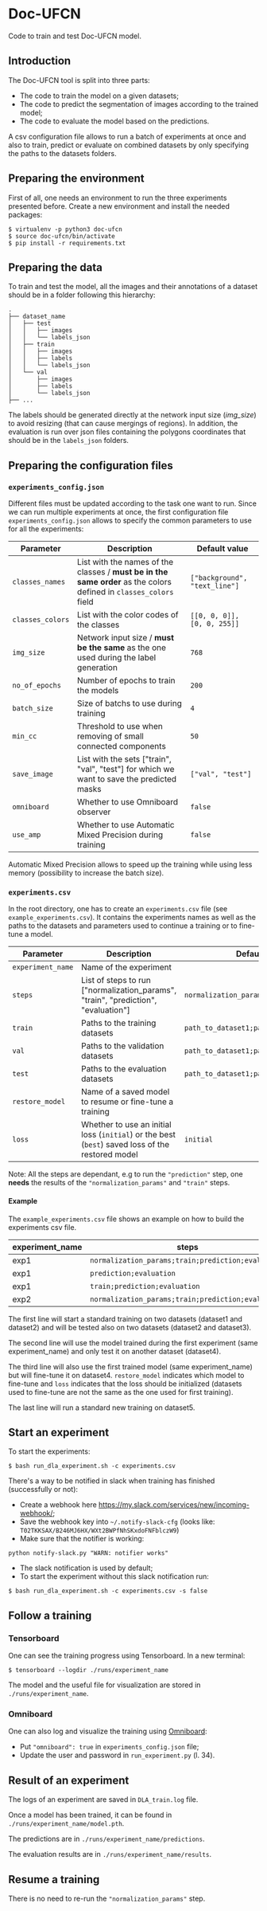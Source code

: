 # Doc-UFCN

Code to train and test Doc-UFCN model.


## Introduction

The Doc-UFCN tool is split into three parts:

- The code to train the model on a given datasets;
- The code to predict the segmentation of images according to the trained model;
- The code to evaluate the model based on the predictions.

A csv configuration file allows to run a batch of experiments at once and also to train, predict or evaluate on combined datasets by only specifying the paths to the datasets folders.

## Preparing the environment

First of all, one needs an environment to run the three experiments presented before. Create a new environment and install the needed packages:

```
$ virtualenv -p python3 doc-ufcn
$ source doc-ufcn/bin/activate
$ pip install -r requirements.txt
```

## Preparing the data

To train and test the model, all the images and their annotations of a dataset should be in a folder following this hierarchy:

```
.
├── dataset_name
│   ├── test
│   │   ├── images
│   │   └── labels_json
│   ├── train
│   │   ├── images
│   │   ├── labels
│   │   └── labels_json
│   └── val
│       ├── images
│       ├── labels
│       └── labels_json
├── ...
```

The labels should be generated directly at the network input size (*img_size*) to avoid resizing (that can cause mergings of regions).
In addition, the evaluation is run over json files containing the polygons coordinates that should be in the `labels_json` folders.

## Preparing the configuration files

### `experiments_config.json`

Different files must be updated according to the task one want to run. Since we can run multiple experiments at once, the first configuration file `experiments_config.json` allows to specify the common parameters to use for all the experiments:

| Parameter        | Description                                                                                                        | Default value                 |
| ---------------- | ------------------------------------------------------------------------------------------------------------------ | ----------------------------- |
| `classes_names`  | List with the names of the classes / **must be in the same order** as the colors defined in `classes_colors` field | `["background", "text_line"]` |
| `classes_colors` | List with the color codes of the classes                                                                           | `[[0, 0, 0]], [0, 0, 255]]`   |
| `img_size`       | Network input size / **must be the same** as the one used during the label generation                              | `768`                         |
| `no_of_epochs`   | Number of epochs to train the models                                                                               | `200`                         |
| `batch_size`     | Size of batchs to use during training                                                                              | `4`                           |
| `min_cc`         | Threshold to use when removing of small connected components                                                       | `50`                          |
| `save_image`     | List with the sets ["train", "val", "test"] for which we want to save the predicted masks                          | `["val", "test"]`             |
| `omniboard`      | Whether to use Omniboard observer                                                                                  | `false`                       |
| `use_amp`        | Whether to use Automatic Mixed Precision during training                                                           | `false`                       |

Automatic Mixed Precision allows to speed up the training while using less memory (possibility to increase the batch size).

### `experiments.csv`

In the root directory, one has to create an `experiments.csv` file (see `example_experiments.csv`). It contains the experiments names as well as the paths to the datasets and parameters used to continue a training or to fine-tune a model.

| Parameter         | Description                                                                                      | Default value / example                            |
| ----------------- | ------------------------------------------------------------------------------------------------ | -------------------------------------------------- |
| `experiment_name` | Name of the experiment                                                                           |                                                    |
| `steps`           | List of steps to run ["normalization_params", "train", "prediction", "evaluation"]               | `normalization_params;train;prediction;evaluation` |
| `train`           | Paths to the training datasets                                                                   | `path_to_dataset1;path_to_dataset_2`               |
| `val`             | Paths to the validation datasets                                                                 | `path_to_dataset1;path_to_dataset_2`               |
| `test`            | Paths to the evaluation datasets                                                                 | `path_to_dataset1;path_to_dataset_2`               |
| `restore_model`   | Name of a saved model to resume or fine-tune a training                                          |                                                    |
| `loss`            | Whether to use an initial loss (`initial`) or the best (`best`) saved loss of the restored model | `initial`                                          |

Note: All the steps are dependant, e.g to run the `"prediction"` step, one **needs** the results of the `"normalization_params"` and `"train"` steps.

#### Example

The `example_experiments.csv` file shows an example on how to build the experiments csv file.

| experiment_name | steps                                              | train                                 | val                                   | test                                  | restore_model    | loss      |
| --------------- | -------------------------------------------------- | ------------------------------------- | ------------------------------------- | ------------------------------------- | ---------------- | --------- |
| exp1            | `normalization_params;train;prediction;evaluation` | `~/data/DLA/dataset1;~/data/dataset2` | `~/data/DLA/dataset1;~/data/dataset2` | `~/data/DLA/dataset3;~/data/dataset2` |                  |           |
| exp1            | `prediction;evaluation`                            |                                       |                                       | `~/data/DLA/dataset4`                 |                  |           |
| exp1            | `train;prediction;evaluation`                      | `~/data/DLA/dataset4`                 | `~/data/DLA/dataset4`                 | `~/data/DLA/dataset4`                 | `last_model.pth` | `initial` |
| exp2            | `normalization_params;train;prediction;evaluation` | `~/data/DLA/dataset5`                 | `~/data/DLA/dataset5`                 | `~/data/DLA/dataset5`                 |                  |           |

The first line will start a standard training on two datasets (dataset1 and dataset2) and will be tested also on two datasets (dataset2 and dataset3).

The second line will use the model trained during the first experiment (same experiment_name) and only test it on another dataset (dataset4).

The third line will also use the first trained model (same experiment_name) but will fine-tune it on dataset4. `restore_model` indicates which model to fine-tune and `loss` indicates that the loss should be initialized (datasets used to fine-tune are not the same as the one used for first training).

The last line will run a standard new training on dataset5.

## Start an experiment

To start the experiments:

```
$ bash run_dla_experiment.sh -c experiments.csv
```

There's a way to be notified in slack when training has finished (successfully or not):
- Create a webhook here https://my.slack.com/services/new/incoming-webhook/;
- Save the webhook key into `~/.notify-slack-cfg` (looks like: `T02TKKSAX/B246MJ6HX/WXt2BWPfNhSKxdoFNFblczW9`)
- Make sure that the notifier is working:
```
python notify-slack.py "WARN: notifier works"
```
- The slack notification is used by default;
- To start the experiment without this slack notification run:
```
$ bash run_dla_experiment.sh -c experiments.csv -s false
```

## Follow a training

### Tensorboard

One can see the training progress using Tensorboard. In a new terminal:

```
$ tensorboard --logdir ./runs/experiment_name
```

The model and the useful file for visualization are stored in `./runs/experiment_name`.

### Omniboard

One can also log and visualize the training using [Omniboard](https://github.com/vivekratnavel/omniboard):
- Put `"omniboard": true` in `experiments_config.json` file;
- Update the user and password in `run_experiment.py` (l. 34).

## Result of an experiment

The logs of an experiment are saved in `DLA_train.log` file.

Once a model has been trained, it can be found in `./runs/experiment_name/model.pth`.

The predictions are in `./runs/experiment_name/predictions`.

The evaluation results are in `./runs/experiment_name/results`.

## Resume a training

There is no need to re-run the `"normalization_params"` step.
